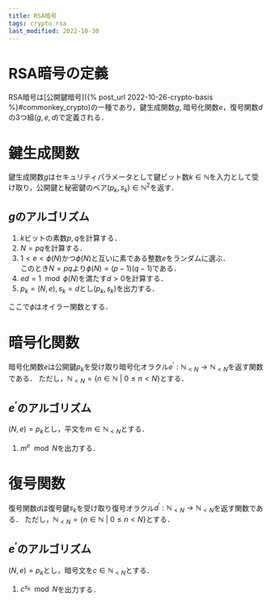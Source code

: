 ```yaml
---
title: RSA暗号
tags: crypto rsa
last_modified: 2022-10-30
---
```


# RSA暗号の定義
RSA暗号は[公開鍵暗号]({% post_url 2022-10-26-crypto-basis %}#commonkey_crypto)の一種であり，鍵生成関数$g$, 暗号化関数$e$，復号関数$d$の3つ組$(g, e, d)$で定義される．

# 鍵生成関数

鍵生成関数$g$はセキュリティパラメータとして鍵ビット数$k \in \mathbb{N}$を入力として受け取り，公開鍵と秘密鍵のペア$(p_k, s_k) \in \mathbb{N}^2$を返す．

## $g$のアルゴリズム

1. $k$ビットの素数$p, q$を計算する．
2. $N = pq$を計算する．
3. $1 < e < \phi(N)$かつ$\phi(N)$と互いに素である整数$e$をランダムに選ぶ．<br>このとき$N = pq$より$\phi(N) = (p - 1)(q - 1)$である．
4. $ed = 1 \mod \phi(N)$を満たす$d > 0$を計算する．
5. $p_k = (N, e), s_k = d$とし$(p_k, s_k)$を出力する．

ここで$\phi$はオイラー関数とする．

# 暗号化関数
暗号化関数$e$は公開鍵$p_k$を受け取り暗号化オラクル$e^\prime : \mathbb{N}_{<N} \rightarrow \mathbb{N}_{<N}$を返す関数である．
ただし，$\mathbb{N}_{<N} = \{n \in \mathbb{N} ~|~ 0 \leq n < N \}$とする．

## $e^\prime$のアルゴリズム
$(N, e) = p_k$とし，平文を$m \in \mathbb{N}_{<N}$とする．

1. $m^e \mod N$を出力する．


# 復号関数
復号関数$d$は復号鍵$s_k$を受け取り復号オラクル$d^\prime : \mathbb{N}_{<N} \rightarrow \mathbb{N}_{<N}$を返す関数である．
ただし，$\mathbb{N}_{<N} = \{n \in \mathbb{N} ~|~ 0 \leq n < N \}$とする．

## $e^\prime$のアルゴリズム
$(N, e) = p_k$とし，暗号文を$c \in \mathbb{N}_{<N}$とする．

1. $c^{s_k} \mod N$を出力する．

